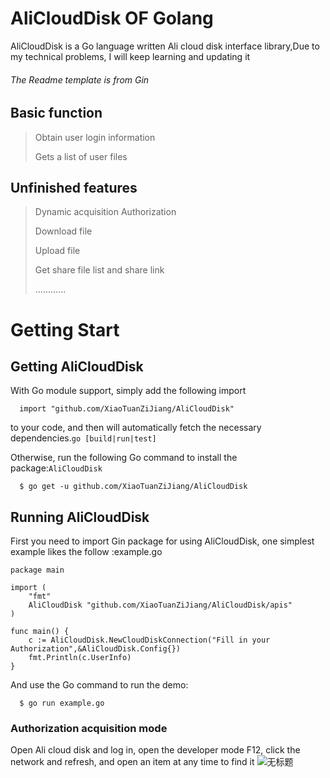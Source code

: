 # AliCloudDisk OF Golang
AliCloudDisk is a Go language written Ali cloud disk interface library,Due to my technical problems, I will keep learning and updating it

###### The Readme template is from Gin

## Basic function
> Obtain user login information
>
> Gets a list of user files
## Unfinished features
> Dynamic acquisition Authorization
>
> Download file
>
> Upload file
>
> Get share file list and share link
>
> ............

# Getting Start
## Getting AliCloudDisk
With Go module support, simply add the following import

```shell  
  import "github.com/XiaoTuanZiJiang/AliCloudDisk"
 ```
to your code, and then will automatically fetch the necessary dependencies.```go [build|run|test]```

Otherwise, run the following Go command to install the package:```AliCloudDisk```

```shell  
  $ go get -u github.com/XiaoTuanZiJiang/AliCloudDisk 
 ```

## Running AliCloudDisk
First you need to import Gin package for using AliCloudDisk, one simplest example likes the follow :example.go
```Golang
package main

import (
	"fmt"
	AliCloudDisk "github.com/XiaoTuanZiJiang/AliCloudDisk/apis"
)

func main() {
	c := AliCloudDisk.NewCloudDiskConnection("Fill in your Authorization",&AliCloudDisk.Config{})
	fmt.Println(c.UserInfo)
}
```
And use the Go command to run the demo:
```shell  
  $ go run example.go
 ```
### Authorization acquisition mode
Open Ali cloud disk and log in, open the developer mode F12, click the network and refresh, and open an item at any time to find it
![无标题](https://user-images.githubusercontent.com/85481419/236196610-12403a4f-9715-423e-a5e4-708773c4d1ff.png)

